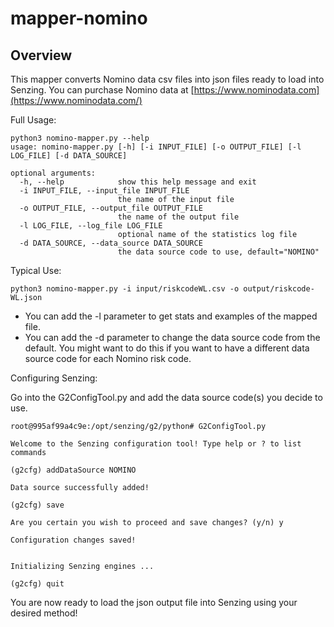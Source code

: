 # mapper-nomino

## Overview

This mapper converts Nomino data csv files into json files ready to load into Senzing.  You can purchase Nomino data at [https://www.nominodata.com](https://www.nominodata.com/)

Full Usage:

```console
python3 nomino-mapper.py --help
usage: nomino-mapper.py [-h] [-i INPUT_FILE] [-o OUTPUT_FILE] [-l LOG_FILE] [-d DATA_SOURCE]

optional arguments:
  -h, --help            show this help message and exit
  -i INPUT_FILE, --input_file INPUT_FILE
                        the name of the input file
  -o OUTPUT_FILE, --output_file OUTPUT_FILE
                        the name of the output file
  -l LOG_FILE, --log_file LOG_FILE
                        optional name of the statistics log file
  -d DATA_SOURCE, --data_source DATA_SOURCE
                        the data source code to use, default="NOMINO"
```

Typical Use:

```console
python3 nomino-mapper.py -i input/riskcodeWL.csv -o output/riskcode-WL.json
```

- You can add the -l parameter to get stats and examples of the mapped file.
- You can add the -d parameter to change the data source code from the default.  You might want to do this if you want to have a different data source code for each Nomino risk code.

Configuring Senzing:

Go into the G2ConfigTool.py and add the data source code(s) you decide to use.

```console
root@995af99a4c9e:/opt/senzing/g2/python# G2ConfigTool.py 

Welcome to the Senzing configuration tool! Type help or ? to list commands

(g2cfg) addDataSource NOMINO

Data source successfully added!

(g2cfg) save

Are you certain you wish to proceed and save changes? (y/n) y

Configuration changes saved!


Initializing Senzing engines ...

(g2cfg) quit

```

You are now ready to load the json output file into Senzing using your desired method!
